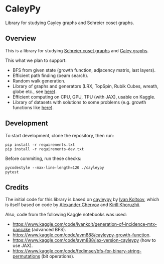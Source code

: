 # CaleyPy
Library for studying Cayley graphs and Schreier coset graphs.

## Overview

This is a library for studying
[Schreier coset graphs](https://en.wikipedia.org/wiki/Schreier_coset_graph)
and [Caley graphs](https://en.wikipedia.org/wiki/Cayley_graph).

This what we plan to support:
* BFS from given state (growth function, adjacency matrix, last layers).
* Efficient path finding (beam search).
* Random walk generation.
* Library of graphs and generators (LRX, TopSpin, Rubik Cubes, wreath, globe etc., 
    see [here](https://www.kaggle.com/code/ivankolt/generation-of-incidence-mtx-pancake)).
* Efficient computing on CPU, GPU, TPU (with JAX), usable on Kaggle.
* Library of datasets with solutions to some problems (e.g. growth functions like
    [here](https://www.kaggle.com/code/fedimser/bfs-for-binary-string-permutations)).



## Development

To start development, clone the repository, then run:

```
pip install -r requirements.txt
pip install -r requirements-dev.txt
```

Before commiting, run these checks:
```
pycodestyle --max-line-length=120 ./cayleypy 
pytest 
```


## Credits

The initial code for this library is based on [cayleypy](https://github.com/iKolt/cayleypy)
by [Ivan Koltsov](https://github.com/iKolt), which is itself based on code by 
[Alexander Chervov](https://github.com/chervov) and 
[Kirill Khoruzhii](https://github.com/k1242).

Also, code from the following Kaggle notebooks was used:
* https://www.kaggle.com/code/ivankolt/generation-of-incidence-mtx-pancake (advanced BFS).
* https://www.kaggle.com/code/avm888/cayleypy-growth-function.
* https://www.kaggle.com/code/avm888/jax-version-cayleypy (how to use JAX).
* https://www.kaggle.com/code/fedimser/bfs-for-binary-string-permutations (bit operations).

